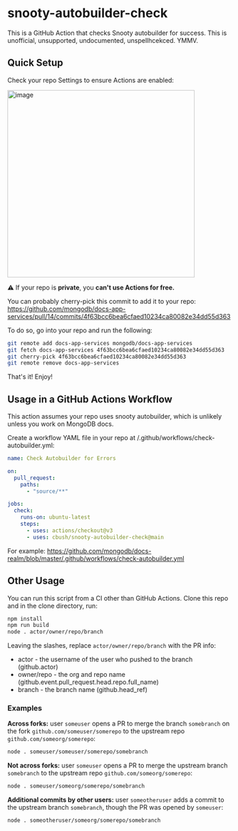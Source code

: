# snooty-autobuilder-check

This is a GitHub Action that checks Snooty autobuilder for success.
This is unofficial, unsupported, undocumented, unspellhcekced. YMMV.

## Quick Setup

Check your repo Settings to ensure Actions are enabled:

<img width="420" alt="image" src="https://user-images.githubusercontent.com/20050130/169135846-c2dba5ae-53bf-41da-84fc-b356c63f2a64.png">

⚠️ If your repo is **private**, you **can't use Actions for free.**

You can probably cherry-pick this commit to add it to your repo: https://github.com/mongodb/docs-app-services/pull/14/commits/4f63bcc6bea6cfaed10234ca80082e34dd55d363

To do so, go into your repo and run the following:

```bash
git remote add docs-app-services mongodb/docs-app-services
git fetch docs-app-services 4f63bcc6bea6cfaed10234ca80082e34dd55d363
git cherry-pick 4f63bcc6bea6cfaed10234ca80082e34dd55d363
git remote remove docs-app-services
```

That's it! Enjoy!

## Usage in a GitHub Actions Workflow

This action assumes your repo uses snooty autobuilder, which is unlikely unless you work on MongoDB docs.

Create a workflow YAML file in your repo at /.github/workflows/check-autobuilder.yml:

```yaml
name: Check Autobuilder for Errors

on:
  pull_request:
    paths:
      - "source/**"

jobs:
  check:
    runs-on: ubuntu-latest
    steps:
      - uses: actions/checkout@v3
      - uses: cbush/snooty-autobuilder-check@main
```

For example: https://github.com/mongodb/docs-realm/blob/master/.github/workflows/check-autobuilder.yml

## Other Usage

You can run this script from a CI other than GitHub Actions. Clone this repo and in the clone directory, run:
 
```sh
npm install
npm run build
node . actor/owner/repo/branch
```

Leaving the slashes, replace `actor/owner/repo/branch` with the PR info:

- actor - the username of the user who pushed to the branch (github.actor)
- owner/repo - the org and repo name (github.event.pull_request.head.repo.full_name)
- branch - the branch name (github.head_ref)

### Examples

**Across forks:** user `someuser` opens a PR to merge the branch `somebranch` on the fork `github.com/someuser/somerepo` to the upstream repo `github.com/someorg/somerepo`:

```sh
node . someuser/someuser/somerepo/somebranch
```

**Not across forks:** user `someuser` opens a PR to merge the upstream branch `somebranch` to the upstream repo `github.com/someorg/somerepo`:

```sh
node . someuser/someorg/somerepo/somebranch
```

**Additional commits by other users:** user `someotheruser` adds a commit to the upstream branch `somebranch`, though the PR was opened by `someuser`:

```sh
node . someotheruser/someorg/somerepo/somebranch
```
